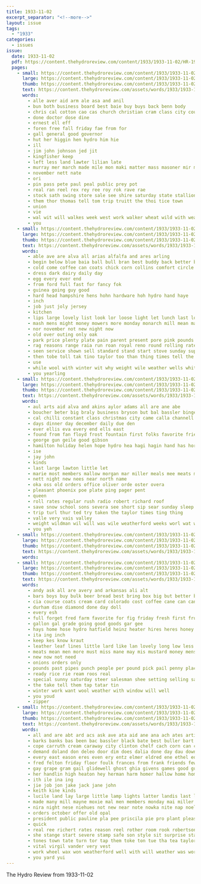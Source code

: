 ```yaml
---
title: 1933-11-02
excerpt_separator: "<!--more-->"
layout: issue
tags:
  - "1933"
categories:
  - issues
issue:
  date: 1933-11-02
  pdf: https://content.thehydroreview.com/content/1933/1933-11-02/HR-1933-11-02.pdf
  pages:
    - small: https://content.thehydroreview.com/content/1933/1933-11-02/small/HR-1933-11-02-01.jpg
      large: https://content.thehydroreview.com/content/1933/1933-11-02/large/HR-1933-11-02-01.jpg
      thumb: https://content.thehydroreview.com/content/1933/1933-11-02/thumbnails/HR-1933-11-02-01.jpg
      text: https://content.thehydroreview.com/assets/words/1933/1933-11-02/HR-1933-11-02-01.txt
      words:
        - alle aver aid arm ale asa and anil
        - bun both business board best baie buy buys back benn body
        - chris cal cotton cao cas church christian cram class city county can cheek company
        - done doctor dose dine
        - ernest ell eff
        - foren free fall friday fae from for
        - gall general good governor
        - hut her higgin hen hydro him hie
        - ill
        - jim john johnson jed jit
        - kingfisher keep
        - left less land lawter lilian late
        - murray mer march made mile mon maki matter mass masoner mir mat
        - november nett nate
        - ori
        - pin pass pete paul peal public prey pot
        - real ran reel rex rey ree roy rok rave rae
        - stock sath swing store sale see shire saturday state stallion serro send start second sat show special star
        - them thor thomas tell tom trip truitt the thoi tice town
        - union
        - vie
        - wal wit will walkes week west work walker wheat wild with weare
        - you
    - small: https://content.thehydroreview.com/content/1933/1933-11-02/small/HR-1933-11-02-02.jpg
      large: https://content.thehydroreview.com/content/1933/1933-11-02/large/HR-1933-11-02-02.jpg
      thumb: https://content.thehydroreview.com/content/1933/1933-11-02/thumbnails/HR-1933-11-02-02.jpg
      text: https://content.thehydroreview.com/assets/words/1933/1933-11-02/HR-1933-11-02-02.txt
      words:
        - able ave are alva all arias alfalfa and ares arling
        - begin below blue baia ball bull bran best buddy back better bring beat buy bros bound
        - cold come coffee can coats chick corn collins comfort circle cast cake china city
        - dress dark dairy daily day
        - egg every ever end
        - from ford full fast for fancy fok
        - guinea going guy good
        - hard head hampshire hens hohn hardware hoh hydro hand haye
        - inch
        - job just joly jersey
        - kitchen
        - lips large lovely list look lor loose light let lunch last long
        - mash mens might money mowers more monday monarch mill mean mail must
        - nor november not new night now
        - old over outing only oak
        - park price plenty plate pain parent present pore pink pounds part plain
        - rag reasons range raia run roan royal reno round rolling rates
        - seen service shown sell standard stand start stove sunday supply save saturday scott silk shorts spies still stock size she stores small see
        - then tobe toll tak tino taylor too than thing times tell the tow tur
        - use
        - while wool with winter wit why weight wile weather wells white wicks work will week
        - you yearling
    - small: https://content.thehydroreview.com/content/1933/1933-11-02/small/HR-1933-11-02-03.jpg
      large: https://content.thehydroreview.com/content/1933/1933-11-02/large/HR-1933-11-02-03.jpg
      thumb: https://content.thehydroreview.com/content/1933/1933-11-02/thumbnails/HR-1933-11-02-03.jpg
      text: https://content.thehydroreview.com/assets/words/1933/1933-11-02/HR-1933-11-02-03.txt
      words:
        - aul arts aid alva and akins aylor adams all are ane abe
        - boucher beter big braly business bryson but bal bassler binger bel brides bright been brother
        - cal chilli constant class christmas city came calla channell coy cor cant coffee calle childre
        - days dinner day december daily due den
        - ever ellis eva every end ells east
        - found from fan floyd frost fountain first folks favorite friends frank fam far for fate
        - george gun geile good gibson
        - hamilton holiday helen hope hydro hea hagi hagin hand has hore hour holton halls hinton hunt honor hot home harold hee
        - ise
        - jay john
        - kinds
        - last large lawton little let
        - marie most members mallow morgan mar miller meals mee meats made monday min man milton meadows
        - nett night new nees near north name
        - oka oss old orders office oliver orde oster overa
        - pleasant phoenix poe plate ping pager pent
        - queen
        - roll rates regular rush radio robert richard roof
        - save snow school sons severa see short sip sear sunday sleep soria she supply sickles sick send service special
        - trip turl thur ted try taken the taylor times ting thing
        - valle very vais valley
        - weight wildman wil will was wile weatherford weeks worl wat wells with week wilt wife west
        - you yeh
    - small: https://content.thehydroreview.com/content/1933/1933-11-02/small/HR-1933-11-02-04.jpg
      large: https://content.thehydroreview.com/content/1933/1933-11-02/large/HR-1933-11-02-04.jpg
      thumb: https://content.thehydroreview.com/content/1933/1933-11-02/thumbnails/HR-1933-11-02-04.jpg
      text: https://content.thehydroreview.com/assets/words/1933/1933-11-02/HR-1933-11-02-04.txt
      words:
    - small: https://content.thehydroreview.com/content/1933/1933-11-02/small/HR-1933-11-02-05.jpg
      large: https://content.thehydroreview.com/content/1933/1933-11-02/large/HR-1933-11-02-05.jpg
      thumb: https://content.thehydroreview.com/content/1933/1933-11-02/thumbnails/HR-1933-11-02-05.jpg
      text: https://content.thehydroreview.com/assets/words/1933/1933-11-02/HR-1933-11-02-05.txt
      words:
        - andy ask all are avery and arkansas ali alt
        - bars boys buy bulk beer bread best bring box big but better brand buys
        - cia course coats cream card colorado cost coffee cane can cant cains company carton care carruth come cabbage christmas carry cash
        - durham dise diamond done day doll
        - every esh
        - full forget fred farm favorite for fig friday fresh first fruits fine
        - gallon gal grade going good goods gar gee
        - hays home hose hydro hatfield heinz heater hires heres honey hams hand how hover hens hardware
        - ita ing inch
        - keep kes know kraut
        - leather leaf lines little lard like lan lovely long low less line
        - meats mean men more must miss mane may mis mustard money mens manery
        - new now not need
        - onions orders only
        - pounds past pipes punch people per pound pick pail penny place pears pees pure
        - ready rice rie ream roos real
        - special sunny saturday steer salesman shee setting selling save sick service shoats store sella seen stove summer stock start secret safe see silk
        - the take tell them tap tatar tin
        - winter work want wool weather with window will well
        - you youd
        - zipper
    - small: https://content.thehydroreview.com/content/1933/1933-11-02/small/HR-1933-11-02-06.jpg
      large: https://content.thehydroreview.com/content/1933/1933-11-02/large/HR-1933-11-02-06.jpg
      thumb: https://content.thehydroreview.com/content/1933/1933-11-02/thumbnails/HR-1933-11-02-06.jpg
      text: https://content.thehydroreview.com/assets/words/1933/1933-11-02/HR-1933-11-02-06.txt
      words:
        - all and are abt ard acs ask ave ata aid ane ana ach ates artie art anil
        - barks banks bas been bac bassler black bate best buller bart baso business bell bayer bottle ballew bridge brooms
        - cope carruth cream caraway city clinton chelf cach corn can come core call carl con company coffee class came chittenden
        - demand doland don deleo door dim does dalia done day dau down dae doing december during
        - every east eason eres even ery entz elmer eldred ene ethel edith elaine eld
        - fred felton friday floor foulk frances from frank friends few frid ford folks first for frederick force
        - gay grape gram gail glidewell ghost ghia givens games good guy game gave glass given geary gut graff
        - her handlin high heaton hey herman harm homer hallow home homma halls homa hust hop heart hold hall hydro henry heming henty herbert hard hafer had
        - ith ile ina ing
        - jie job jon jake jack jane john
        - keith kine kinds
        - lucile land lay large little lamp lights latter landis last lea lemon
        - made many mill mayne moxie mal men members monday mai miller melka miss mae mon mail
        - nira night nese niehues not new near note nowka nite nap noel november noon nims
        - orders october offer old opal
        - president public pauline pla pee priscila pie pro plant pleasant piano pack part pas pon present
        - quick
        - real ree richert rates reason reel rother room rook robertson rex
        - she stange start severe stamp safe son style sit surprise staci sale soe shaw service see spas star sac staff sabet servi school stockton sunday short spies staples smith saturday special safer sang standard
        - tones town tate turn tor tap them toke ton tue tha tea taylor times the tame thomas tex tes taken tie trailer tri try
        - vital virgil vander very vest
        - work wheel wax won weatherford well with will weather was works week willi whitley want wall wind went wit warkentin weeks wee wells
        - you yard yui
---
```


The Hydro Review from 1933-11-02

<!--more-->


